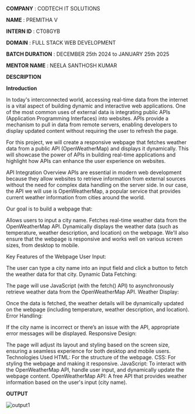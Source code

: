 **COMPANY** : CODTECH IT SOLUTIONS

**NAME** : PREMITHA V

**INTERN ID** : CT08GYB

**DOMAIN** : FULL STACK WEB DEVELOPMENT

**BATCH DURATION** : DECEMBER 25th 2024 to JANUARY 25th 2025

**MENTOR NAME** : NEELA SANTHOSH KUMAR

**DESCRIPTION**

**Introduction**

In today's interconnected world, accessing real-time data from the internet is a vital aspect of building dynamic and interactive web applications. One of the most common uses of external data is integrating public APIs (Application Programming Interfaces) into websites. APIs provide a mechanism to pull in data from remote servers, enabling developers to display updated content without requiring the user to refresh the page.

For this project, we will create a responsive webpage that fetches weather data from a public API (OpenWeatherMap) and displays it dynamically. This will showcase the power of APIs in building real-time applications and highlight how APIs can enhance the user experience on websites.

API Integration Overview
APIs are essential in modern web development because they allow websites to retrieve information from external sources without the need for complex data handling on the server side. In our case, the API we will use is OpenWeatherMap, a popular service that provides current weather information from cities around the world.

Our goal is to build a webpage that:

Allows users to input a city name.
Fetches real-time weather data from the OpenWeatherMap API.
Dynamically displays the weather data (such as temperature, weather description, and location) on the webpage.
We'll also ensure that the webpage is responsive and works well on various screen sizes, from desktop to mobile.

Key Features of the Webpage
User Input:

The user can type a city name into an input field and click a button to fetch the weather data for that city.
Dynamic Data Fetching:

The page will use JavaScript (with the fetch() API) to asynchronously retrieve weather data from the OpenWeatherMap API.
Weather Display:

Once the data is fetched, the weather details will be dynamically updated on the webpage (including temperature, weather description, and location).
Error Handling:

If the city name is incorrect or there’s an issue with the API, appropriate error messages will be displayed.
Responsive Design:

The page will adjust its layout and styling based on the screen size, ensuring a seamless experience for both desktop and mobile users.
Technologies Used
HTML: For the structure of the webpage.
CSS: For styling the webpage and making it responsive.
JavaScript: To interact with the OpenWeatherMap API, handle user input, and dynamically update the webpage content.
OpenWeatherMap API: A free API that provides weather information based on the user's input (city name).

**OUTPUT**

![output1](https://github.com/user-attachments/assets/643ca0ff-2395-4b41-90f6-430371a8c693)


